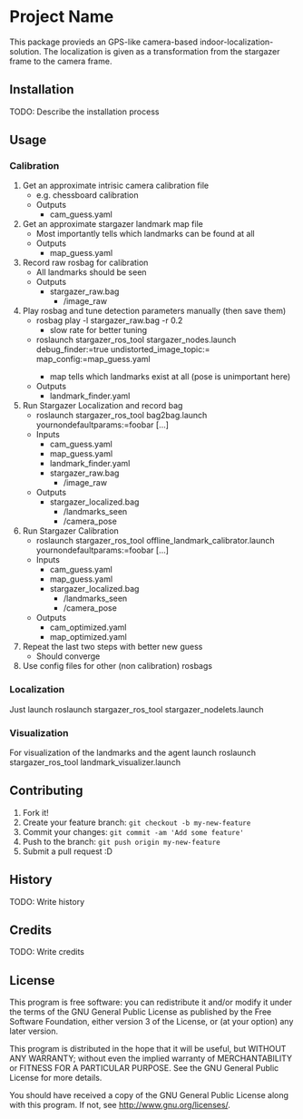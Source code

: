 # Project Name

This package provieds an GPS-like camera-based indoor-localization-solution. The localization is given as a transformation from the stargazer frame to the camera frame.


## Installation

TODO: Describe the installation process

## Usage

### Calibration
1. Get an approximate intrisic camera calibration file
   * e.g. chessboard calibration
   * Outputs
     * cam_guess.yaml
2. Get an approximate stargazer landmark map file
   * Most importantly tells which landmarks can be found at all
   * Outputs
     * map_guess.yaml
2. Record raw rosbag for calibration
   * All landmarks should be seen
   * Outputs
     * stargazer_raw.bag
       * /image_raw
2. Play rosbag and tune detection parameters manually (then save them)
   * rosbag play -l stargazer_raw.bag -r 0.2
     * slow rate for better tuning
   * roslaunch stargazer_ros_tool stargazer_nodes.launch debug_finder:=true undistorted_image_topic:=<topic> map_config:=map_guess.yaml
     * map tells which landmarks exist at all (pose is unimportant here)
   * Outputs
     * landmark_finder.yaml
2. Run Stargazer Localization and record bag
   * roslaunch stargazer_ros_tool bag2bag.launch yournondefaultparams:=foobar [...]
   * Inputs
     * cam_guess.yaml
     * map_guess.yaml
     * landmark_finder.yaml
     * stargazer_raw.bag
       * /image_raw
   * Outputs
     * stargazer_localized.bag
       * /landmarks_seen
       * /camera_pose
2. Run Stargazer Calibration
   * roslaunch stargazer_ros_tool offline_landmark_calibrator.launch yournondefaultparams:=foobar [...]
   * Inputs
     * cam_guess.yaml
     * map_guess.yaml
     * stargazer_localized.bag
       * /landmarks_seen
       * /camera_pose
   * Outputs
     * cam_optimized.yaml
     * map_optimized.yaml
2. Repeat the last two steps with better new guess
   * Should converge
2. Use config files for other (non calibration) rosbags

### Localization

Just launch 
    roslaunch stargazer_ros_tool stargazer_nodelets.launch

### Visualization

For visualization of the landmarks and the agent launch
    roslaunch stargazer_ros_tool landmark_visualizer.launch

## Contributing

1. Fork it!
2. Create your feature branch: `git checkout -b my-new-feature`
3. Commit your changes: `git commit -am 'Add some feature'`
4. Push to the branch: `git push origin my-new-feature`
5. Submit a pull request :D

## History

TODO: Write history

## Credits

TODO: Write credits

## License

This program is free software: you can redistribute it and/or modify
it under the terms of the GNU General Public License as published by
the Free Software Foundation, either version 3 of the License, or
(at your option) any later version.

This program is distributed in the hope that it will be useful,
but WITHOUT ANY WARRANTY; without even the implied warranty of
MERCHANTABILITY or FITNESS FOR A PARTICULAR PURPOSE.  See the
GNU General Public License for more details.

You should have received a copy of the GNU General Public License
along with this program.  If not, see <http://www.gnu.org/licenses/>.
